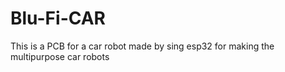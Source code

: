 # Blu-Fi-CAR
This is a PCB for a car robot made by sing esp32 for making the multipurpose car robots
